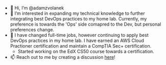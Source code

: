 - 👋 Hi, I’m @adamzvolanek
- 👀 I’m interested in expanding my technical knowledge to further integrating best DevOps practices to my home lab. Currently, my preference is towards the 'Ops' side comapred to the Dev, but personal preferences change.
- 🌱 I have changed full-time jobs, however continuing to apply best DevOps practices in my home lab. I have earned an AWS Cloud Practioner certification and maintain a CompTIA Sec+ certification.
  - Started working on the EdX CS50 course towards a certification.
- 📫 Reach out to me by creating a discussion [here](https://github.com/adamzvolanek/contact/discussions/new/choose)!

<!---
adamzvolanek/adamzvolanek is a ✨ special ✨ repository because its `README.md` (this file) appears on your GitHub profile.
You can click the Preview link to take a look at your changes.
--->
